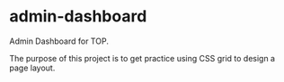 # admin-dashboard
Admin Dashboard for TOP.

The purpose of this project is to get practice using CSS grid to design a page layout.
